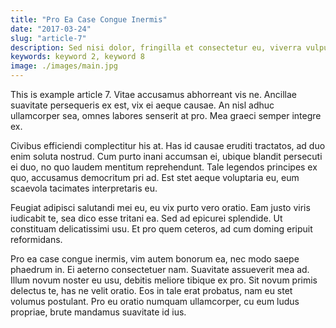 ```yaml
---
title: "Pro Ea Case Congue Inermis"
date: "2017-03-24"
slug: "article-7"
description: Sed nisi dolor, fringilla et consectetur eu, viverra vulputate felis. Ut est ex, ornare vitae dictum quis, egestas et est. Nam rhoncus purus eu justo feugiat, a venenatis enim ultricies. Mauris tristique elementum leo a viverra. Ut placerat, ex nec vestibulum iaculis, nibh ante sollicitudin elit, non aliquet nunc neque ac sapien. Aenean iaculis vulputate facilisis. Suspendisse elit purus, iaculis.
keywords: keyword 2, keyword 8
image: ./images/main.jpg
---
```


This is example article 7. Vitae accusamus abhorreant vis ne. Ancillae suavitate
persequeris ex est, vix ei aeque causae. An nisl adhuc ullamcorper sea, omnes
labores senserit at pro. Mea graeci semper integre ex.

Civibus efficiendi complectitur his at. Has id causae eruditi tractatos, ad duo
enim soluta nostrud. Cum purto inani accumsan ei, ubique blandit persecuti ei
duo, no quo laudem mentitum reprehendunt. Tale legendos principes ex quo,
accusamus democritum pri ad. Est stet aeque voluptaria eu, eum scaevola
tacimates interpretaris eu.

Feugiat adipisci salutandi mei eu, eu vix purto vero oratio. Eam justo viris
iudicabit te, sea dico esse tritani ea. Sed ad epicurei splendide. Ut constituam
delicatissimi usu. Et pro quem ceteros, ad cum doming eripuit reformidans.

Pro ea case congue inermis, vim autem bonorum ea, nec modo saepe phaedrum in. Ei
aeterno consectetuer nam. Suavitate assueverit mea ad. Illum novum noster eu
usu, debitis meliore tibique ex pro. Sit novum primis delectus te, has ne velit
oratio. Eos in tale erat probatus, nam eu stet volumus postulant. Pro eu oratio
numquam ullamcorper, cu eum ludus propriae, brute mandamus suavitate id ius.
